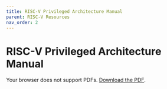 ```yaml
---
title: RISC-V Privileged Architecture Manual
parent: RISC-V Resources
nav_order: 2
---
```


# RISC-V Privileged Architecture Manual

<object data="/assets/pdfs/riscv-privileged.pdf" type="application/pdf" width="100%" height="800px">
    <p>Your browser does not support PDFs. 
    <a href="/assets/pdfs/riscv-privileged.pdf">Download the PDF</a>.</p>
</object>
